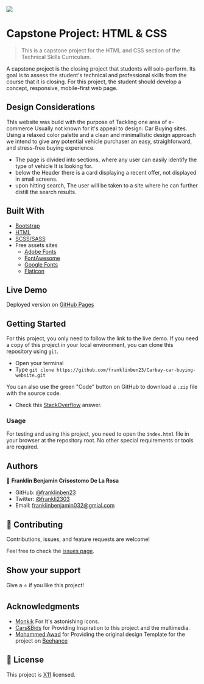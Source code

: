 ![](https://img.shields.io/badge/Microverse-blueviolet)

# Capstone Project: HTML & CSS

> This is a capstone project for the HTML and CSS section of the Technical Skills Curriculum.

A capstone project is the closing project that students will solo-perform. Its goal is to assess the student's technical and professional skills from the course that it is closing. For this project, the student should develop a concept, responsive, mobile-first web page.

## Design Considerations

ThIs website was build with the purpose of Tackling one area of e-commerce Usually not known for it's appeal to design: Car Buying sites. Using a relaxed color palette and a clean and minimallistic design approach we intend to give any potential vehicle purchaser an easy, straighforward, and stress-free buying experience.

- The page is divided into sections, where any user can easily identify the type of vehicle It is looking for.
- below the Header there is a card displaying a recent offer, not displayed in small screens.
- upon hitting search, The user will be taken to a site where he can further distill the search results.

## Built With

- [Bootstrap](https://getbootstrap.com/)
- [HTML](https://www.w3.org/html/)
- [SCSS/SASS](https://sass-lang.com/)
- Free assets sites
  - [Adobe Fonts](https://fonts.adobe.com/)
  - [FontAwesome](https://fontawesome.com/)
  - [Google Fonts](https://fonts.google.com/)
  - [Flaticon](https://www.flaticon.com/packs/transportation-95?k=1608580298516)

## Live Demo

Deployed version on [GitHub Pages](https://franklinben23.github.io/Carbay-car-buying-website/.)

## Getting Started

For this project, you only need to follow the link to the live demo. If you need a copy of this project in your local environment, you can clone this repository using `git`.

- Open your terminal
- Type `git clone https://github.com/franklinben23/Carbay-car-buying-website.git`

You can also use the green "Code" button on GitHub to download a `.zip` file with the source code.

- Check this [StackOverflow](https://stackoverflow.com/a/2751270) answer.

### Usage

For testing and using this project, you need to open the `index.html` file in your browser at the repository root. No other special requirements or tools are required.

## Authors

👤 **Franklin Benjamin Crisostomo De La Rosa**

- GitHub: [@franklinben23](https://github.com/franklinben23)
- Twitter: [@frankli2303](https://twitter.com/frankli2303)
- Email: franklinbenjamin032@gmial.com

## 🤝 Contributing

Contributions, issues, and feature requests are welcome!

Feel free to check the [issues page](https://github.com/franklinben23/Carbay-car-buying-website/issues).

## Show your support

Give a ⭐️ if you like this project!

## Acknowledgments

- [Monkik](https://www.flaticon.com/authors/monkik) For It's astonishing icons.
- [Cars&Bids](https://carsandbids.com/) for Providing Inspiration to this project and the multimedia.
- [Mohammed Awad](https://www.behance.net/M_Awad) for Providing the original design Template for the project on [Beehance](https://www.behance.net/gallery/24796463/ZATTIX)

## 📝 License

This project is [X11](https://spdx.org/licenses/X11.html) licensed.
